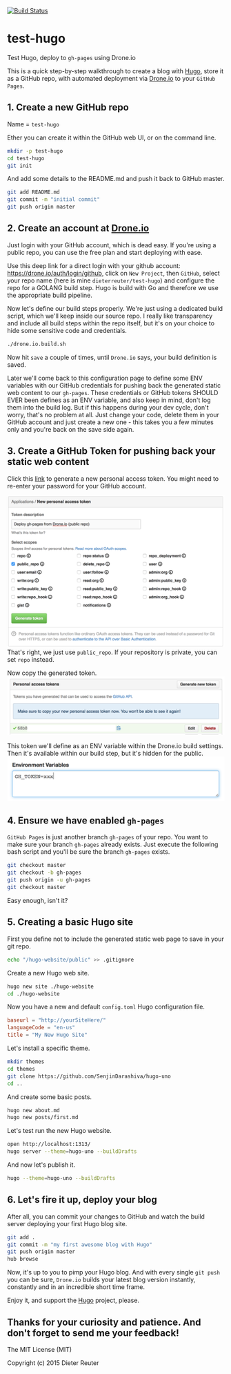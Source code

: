 [![Build Status](https://drone.io/github.com/DieterReuter/test-hugo/status.png)](https://drone.io/github.com/DieterReuter/test-hugo/latest)

# test-hugo
Test Hugo, deploy to `gh-pages` using Drone.io

This is a quick step-by-step walkthrough to create a blog with [Hugo](http://gohugo.io), store it as a GitHub repo, with automated deployment via [Drone.io](https://drone.io) to your `GitHub Pages`.


## 1. Create a new GitHub repo
Name = `test-hugo`

Ether you can create it within the GitHub web UI, or on the command line.
```bash
mkdir -p test-hugo
cd test-hugo
git init
```

And add some details to the README.md and push it back to GitHub master.
```bash
git add README.md
git commit -m "initial commit"
git push origin master
```


## 2. Create an account at [Drone.io](https://drone.io)
Just login with your GitHub account, which is dead easy. If you're using a public repo, you can use the free plan and start deploying with ease.

Use this deep link for a direct login with your github account: https://drone.io/auth/login/github, click on `New Project`, then `GitHub`, select your repo name (here is mine `dieterreuter/test-hugo`) and configure the repo for a GOLANG build step. Hugo is build with Go and therefore we use the appropriate build pipeline.

Now let's define our build steps properly. We're just using a dedicated build script, which we'll keep inside our source repo. I really like transparency and include all build steps within the repo itself, but it's on your choice to hide some sensitive code and credentials.

```bash
./drone.io.build.sh
```
Now hit `save` a couple of times, until `Drone.io` says, your build definition is saved.

Later we'll come back to this configuration page to define some ENV variables with our GitHub credentials for pushing back the generated static web content to our `gh-pages`. These credentials or GitHub tokens SHOULD EVER been defines as an ENV variable, and also keep in mind, don't log them into the build log. But if this happens during your dev cycle, don't worry, that's no problem at all. Just change your code, delete them in your GitHub account and just create a new one - this takes you a few minutes only and you're back on the save side again.


## 3. Create a GitHub Token for pushing back your static web content
Click this [link](https://github.com/settings/tokens/new) to generate a new personal access token. You might need to re-enter your password for your GitHub account.

![screen1](/images/01-create-github-access-token-public-repo.png)
That's right, we just use `public_repo`. If your repository is private, you can set `repo` instead.

Now copy the generated token.
![screen2](/images/02-copy-github-access-token.png)

This token we'll define as an ENV variable within the Drone.io build settings. Then it's available within our build step, but it's hidden for the public.
![screen3](/images/03-paste-github-access-token-as-env-to-drone-io.png)


## 4. Ensure we have enabled `gh-pages`

`GitHub Pages` is just another branch `gh-pages` of your repo. You want to make sure your branch `gh-pages` already exists. Just execute the following bash script and you'll be sure the branch `gh-pages` exists.
```bash
git checkout master
git checkout -b gh-pages
git push origin -u gh-pages
git checkout master
```
Easy enough, isn't it?


## 5. Creating a basic Hugo site
First you define not to include the generated static web page to save in your git repo.
```bash
echo "/hugo-website/public" >> .gitignore
```

Create a new Hugo web site.
```bash
hugo new site ./hugo-website
cd ./hugo-website
```

Now you have a new and default `config.toml` Hugo configuration file.
```toml
baseurl = "http://yourSiteHere/"
languageCode = "en-us"
title = "My New Hugo Site"
```

Let's install a specific theme.
```bash
mkdir themes
cd themes
git clone https://github.com/SenjinDarashiva/hugo-uno
cd ..
```

And create some basic posts.
```bash
hugo new about.md
hugo new posts/first.md
```

Let's test run the new Hugo website.
```bash
open http://localhost:1313/
hugo server --theme=hugo-uno --buildDrafts
```

And now let's publish it.
```bash
hugo --theme=hugo-uno --buildDrafts
```


## 6. Let's fire it up, deploy your blog

After all, you can commit your changes to GitHub and watch the build server deploying your first Hugo blog site.
```bash
git add .
git commit -m "my first awesome blog with Hugo"
git push origin master
hub browse
```

Now, it's up to you to pimp your Hugo blog. And with every single `git push` you can be sure, `Drone.io` builds your latest blog version instantly, constantly and in an incredible short time frame.

Enjoy it, and support the [Hugo](http://gohugo.io) project, please.

Thanks for your curiosity and patience. And don't forget to send me your feedback!
---

The MIT License (MIT)

Copyright (c) 2015 Dieter Reuter
